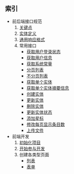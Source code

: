 ## 索引

- 前后端接口规范
    1. [关键点](https://github.com/ecomfe/ub-ria/wiki/%E5%89%8D%E5%90%8E%E7%AB%AF%E6%8E%A5%E5%8F%A3%E8%A7%84%E8%8C%83-%E5%85%B3%E9%94%AE%E7%82%B9)
    2. [实体定义](https://github.com/ecomfe/ub-ria/wiki/%E5%89%8D%E5%90%8E%E7%AB%AF%E6%8E%A5%E5%8F%A3%E8%A7%84%E8%8C%83-%E5%AE%9E%E4%BD%93%E5%AE%9A%E4%B9%89)
    3. [通用响应格式](https://github.com/ecomfe/ub-ria/wiki/%E5%89%8D%E5%90%8E%E7%AB%AF%E6%8E%A5%E5%8F%A3%E8%A7%84%E8%8C%83-%E9%80%9A%E7%94%A8%E5%93%8D%E5%BA%94%E6%A0%BC%E5%BC%8F)
    4. 常用接口
        - [获取用户登录状态](https://github.com/ecomfe/ub-ria/wiki/%E5%89%8D%E5%90%8E%E7%AB%AF%E6%8E%A5%E5%8F%A3%E8%A7%84%E8%8C%83-%E8%8E%B7%E5%8F%96%E7%94%A8%E6%88%B7%E7%99%BB%E5%BD%95%E7%8A%B6%E6%80%81)
        - [获取用户信息](https://github.com/ecomfe/ub-ria/wiki/%E5%89%8D%E5%90%8E%E7%AB%AF%E6%8E%A5%E5%8F%A3%E8%A7%84%E8%8C%83-%E8%8E%B7%E5%8F%96%E7%94%A8%E6%88%B7%E4%BF%A1%E6%81%AF)
        - [获取系统常量](https://github.com/ecomfe/ub-ria/wiki/%E5%89%8D%E5%90%8E%E7%AB%AF%E6%8E%A5%E5%8F%A3%E8%A7%84%E8%8C%83-%E8%8E%B7%E5%8F%96%E7%B3%BB%E7%BB%9F%E5%B8%B8%E9%87%8F)
        - [分页列表](https://github.com/ecomfe/ub-ria/wiki/%E5%89%8D%E5%90%8E%E7%AB%AF%E6%8E%A5%E5%8F%A3%E8%A7%84%E8%8C%83-%E5%88%86%E9%A1%B5%E5%88%97%E8%A1%A8)
        - [不分页列表](https://github.com/ecomfe/ub-ria/wiki/%E5%89%8D%E5%90%8E%E7%AB%AF%E6%8E%A5%E5%8F%A3%E8%A7%84%E8%8C%83-%E4%B8%8D%E5%88%86%E9%A1%B5%E5%88%97%E8%A1%A8)
        - [获取单个实体](https://github.com/ecomfe/ub-ria/wiki/%E5%89%8D%E5%90%8E%E7%AB%AF%E6%8E%A5%E5%8F%A3%E8%A7%84%E8%8C%83-%E8%8E%B7%E5%8F%96%E5%8D%95%E4%B8%AA%E5%AE%9E%E4%BD%93)
        - [获取单个实体摘要信息](https://github.com/ecomfe/ub-ria/wiki/%E5%89%8D%E5%90%8E%E7%AB%AF%E6%8E%A5%E5%8F%A3%E8%A7%84%E8%8C%83-%E8%8E%B7%E5%8F%96%E5%8D%95%E4%B8%AA%E5%AE%9E%E4%BD%93%E6%91%98%E8%A6%81%E4%BF%A1%E6%81%AF)
        - [创建实体](https://github.com/ecomfe/ub-ria/wiki/%E5%89%8D%E5%90%8E%E7%AB%AF%E6%8E%A5%E5%8F%A3%E8%A7%84%E8%8C%83-%E5%88%9B%E5%BB%BA%E5%AE%9E%E4%BD%93)
        - [更新实体](https://github.com/ecomfe/ub-ria/wiki/%E5%89%8D%E5%90%8E%E7%AB%AF%E6%8E%A5%E5%8F%A3%E8%A7%84%E8%8C%83-%E6%9B%B4%E6%96%B0%E5%AE%9E%E4%BD%93)
        - [删除实体](https://github.com/ecomfe/ub-ria/wiki/%E5%89%8D%E5%90%8E%E7%AB%AF%E6%8E%A5%E5%8F%A3%E8%A7%84%E8%8C%83-%E5%88%A0%E9%99%A4%E5%AE%9E%E4%BD%93)
        - [更新实体状态](https://github.com/ecomfe/ub-ria/wiki/%E5%89%8D%E5%90%8E%E7%AB%AF%E6%8E%A5%E5%8F%A3%E8%A7%84%E8%8C%83-%E6%9B%B4%E6%96%B0%E5%AE%9E%E4%BD%93%E7%8A%B6%E6%80%81)
        - [添加星标](https://github.com/ecomfe/ub-ria/wiki/%E5%89%8D%E5%90%8E%E7%AB%AF%E6%8E%A5%E5%8F%A3%E8%A7%84%E8%8C%83-%E6%B7%BB%E5%8A%A0%E6%98%9F%E6%A0%87)
        - [修改每页显示条目数](https://github.com/ecomfe/ub-ria/wiki/%E5%89%8D%E5%90%8E%E7%AB%AF%E6%8E%A5%E5%8F%A3%E8%A7%84%E8%8C%83-%E4%BF%AE%E6%94%B9%E6%AF%8F%E9%A1%B5%E6%98%BE%E7%A4%BA%E6%9D%A1%E7%9B%AE%E6%95%B0)
        - [上传文件](https://github.com/ecomfe/ub-ria/wiki/%E5%89%8D%E5%90%8E%E7%AB%AF%E6%8E%A5%E5%8F%A3%E8%A7%84%E8%8C%83-%E6%96%87%E4%BB%B6%E4%B8%8A%E4%BC%A0)
- 前端开发
    1. [初始化项目](https://github.com/ecomfe/ub-ria/wiki/%E5%BC%80%E5%8F%91%E6%A8%A1%E5%BC%8F-%E5%88%9D%E5%A7%8B%E5%8C%96%E9%A1%B9%E7%9B%AE)
    2. [开始参与开发](https://github.com/ecomfe/ub-ria/wiki/%E5%BC%80%E5%8F%91%E6%A8%A1%E5%BC%8F-%E5%BC%80%E5%A7%8B%E5%8F%82%E4%B8%8E%E5%BC%80%E5%8F%91)
    3. 创建各类型页面
        - [列表](https://github.com/ecomfe/ub-ria/wiki/%E5%BC%80%E5%8F%91%E6%A8%A1%E5%BC%8F-%E5%88%9B%E5%BB%BA%E4%B8%80%E4%B8%AA%E5%88%97%E8%A1%A8%E9%A1%B5%E9%9D%A2)
        - [表单](https://github.com/ecomfe/ub-ria/wiki/%E5%BC%80%E5%8F%91%E6%A8%A1%E5%BC%8F-%E5%88%9B%E5%BB%BA%E4%B8%80%E4%B8%AA%E8%A1%A8%E5%8D%95%E9%A1%B5%E9%9D%A2)